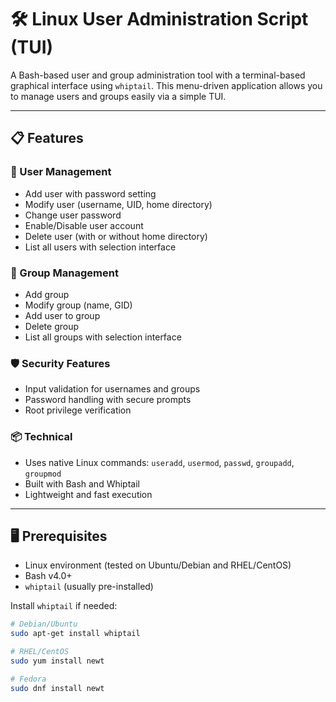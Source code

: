 # 🛠️ Linux User Administration Script (TUI)

A Bash-based user and group administration tool with a terminal-based graphical interface using `whiptail`. This menu-driven application allows you to manage users and groups easily via a simple TUI.

---

## 📋 Features

### 👤 User Management
- Add user with password setting
- Modify user (username, UID, home directory)
- Change user password
- Enable/Disable user account
- Delete user (with or without home directory)
- List all users with selection interface

### 👥 Group Management
- Add group
- Modify group (name, GID)
- Add user to group
- Delete group
- List all groups with selection interface

### 🛡️ Security Features
- Input validation for usernames and groups
- Password handling with secure prompts
- Root privilege verification

### 📦 Technical
- Uses native Linux commands: `useradd`, `usermod`, `passwd`, `groupadd`, `groupmod`
- Built with Bash and Whiptail
- Lightweight and fast execution

---

## 🖥️ Prerequisites

- Linux environment (tested on Ubuntu/Debian and RHEL/CentOS)
- Bash v4.0+
- `whiptail` (usually pre-installed)

Install `whiptail` if needed:
```bash
# Debian/Ubuntu
sudo apt-get install whiptail

# RHEL/CentOS
sudo yum install newt

# Fedora
sudo dnf install newt

